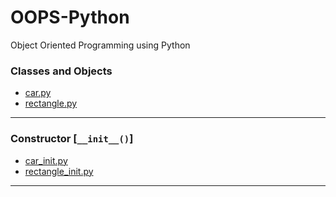# OOPS-Python
Object Oriented Programming using Python

### Classes and Objects
- [car.py](car.py)
- [rectangle.py](rectangle.py)


- - -


### Constructor [`__init__()`]
- [car_init.py](car_init.py)
- [rectangle_init.py](rectangle_init.py)


- - -
